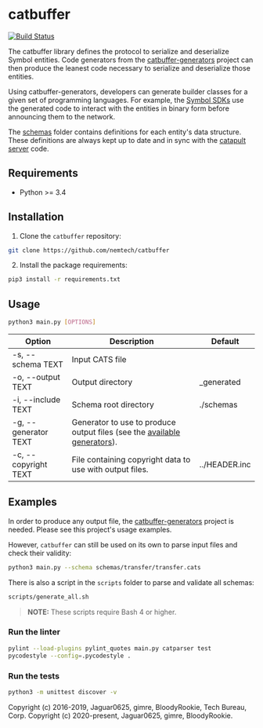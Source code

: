 # catbuffer

[![Build Status](https://api.travis-ci.com/nemtech/catbuffer.svg?branch=main)](https://travis-ci.com/nemtech/catbuffer)

The catbuffer library defines the protocol to serialize and deserialize Symbol entities. Code generators from the [catbuffer-generators](https://github.com/nemtech/catbuffer-generators) project can then produce the leanest code necessary to serialize and deserialize those entities.

Using catbuffer-generators, developers can generate builder classes for a given set of programming languages. For example, the [Symbol SDKs](https://nemtech.github.io/sdk) use the generated code to interact with the entities in binary form before announcing them to the network.

The [schemas](schemas) folder contains definitions for each entity's data structure. These definitions are always kept up to date and in sync with the [catapult server](https://github.com/nemtech/catapult-server) code.

## Requirements

* Python >= 3.4

## Installation

1. Clone the ``catbuffer`` repository:

```bash
git clone https://github.com/nemtech/catbuffer
```

2. Install the package requirements:

```bash
pip3 install -r requirements.txt
```

## Usage

```bash
python3 main.py [OPTIONS]
```

| Option               | Description                                                                                                                                                | Default       |
| -------------------- | ---------------------------------------------------------------------------------------------------------------------------------------------------------- | ------------- |
| -s, --schema TEXT    | Input CATS file                                                                                                                                            |               |
| -o, --output TEXT    | Output directory                                                                                                                                           | _generated    |
| -i, --include TEXT   | Schema root directory                                                                                                                                      | ./schemas     |
| -g, --generator TEXT | Generator to use to produce output files (see the [available generators](https://github.com/nemtech/catbuffer-generators/blob/main/generators/All.py#L4)). |               |
| -c, --copyright TEXT | File containing copyright data to use with output files.                                                                                                   | ../HEADER.inc |

## Examples

In order to produce any output file, the [catbuffer-generators](https://github.com/nemtech/catbuffer-generators) project is needed. Please see this project's usage examples.

However, ``catbuffer`` can still be used on its own to parse input files and check their validity:

```bash
python3 main.py --schema schemas/transfer/transfer.cats
```

There is also a script in the ``scripts`` folder to parse and validate all schemas:

```bash
scripts/generate_all.sh
```

> **NOTE:**
> These scripts require Bash 4 or higher.

### Run the linter

```bash
pylint --load-plugins pylint_quotes main.py catparser test
pycodestyle --config=.pycodestyle .
```

### Run the tests

```bash
python3 -m unittest discover -v
```

Copyright (c) 2016-2019, Jaguar0625, gimre, BloodyRookie, Tech Bureau, Corp.
Copyright (c) 2020-present, Jaguar0625, gimre, BloodyRookie.
